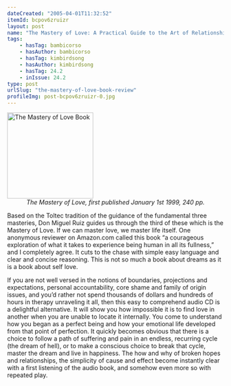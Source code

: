 ```yaml
---
dateCreated: "2005-04-01T11:32:52"
itemId: bcpov6zruizr
layout: post
name: "The Mastery of Love: A Practical Guide to the Art of Relationships, By Don Miguel Ruiz"
tags:
    - hasTag: bambicorso
    - hasAuthor: bambicorso
    - hasTag: kimbirdsong
    - hasAuthor: kimbirdsong
    - hasTag: 24.2
    - inIssue: 24.2
type: post
urlSlug: "the-mastery-of-love-book-review"
profileImg: post-bcpov6zruizr-0.jpg
---
```


<a href="https://www.goodreads.com/book/show/81939.The_Mastery_of_Love">
<img src="../images/post-bcpov6zruizr-0.jpg" width="200" height="auto" alt="The Mastery of Love Book"/>
</a>
<!--nopreview--><div style="text-align:center"><i>The Mastery of Love, first published January 1st 1999, 240 pp.</i></div><!--/nopreview-->

Based on the Toltec tradition of the guidance of the fundamental three masteries, Don Miguel Ruiz guides us through the third of these which is the Mastery of Love. If we can master love, we master life itself. One anonymous reviewer on Amazon.com called this book “a courageous exploration of what it takes to experience being human in all its fullness,” and I completely agree. It cuts to the chase with simple easy language and clear and concise reasoning. This is not so much a book about dreams as it is a book about self love.

If you are not well versed in the notions of boundaries, projections and expectations, personal accountability, core shame and family of origin issues, and you’d rather not spend thousands of dollars and hundreds of hours in therapy unraveling it all, then this easy to comprehend audio CD is a delightful alternative. It will show you how impossible it is to find love in another when you are unable to locate it internally. You come to understand how you began as a perfect being and how your emotional life developed from that point of perfection. It quickly becomes obvious that there is a choice to follow a path of suffering and pain in an endless, recurring cycle (the dream of hell), or to make a conscious choice to break that cycle, master the dream and live in happiness. The how and why of broken hopes and relationships, the simplicity of cause and effect become instantly clear with a first listening of the audio book, and somehow even more so with repeated play.

